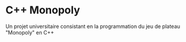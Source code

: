 # C++ Monopoly
Un projet universitaire consistant en la programmation du jeu de plateau "Monopoly" en C++
